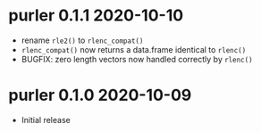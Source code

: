 # purler 0.1.1  2020-10-10

* rename `rle2()` to `rlenc_compat()`
* `rlenc_compat()` now returns a data.frame identical to `rlenc()`
* BUGFIX: zero length vectors now handled correctly by `rlenc()`

# purler 0.1.0  2020-10-09

* Initial release
